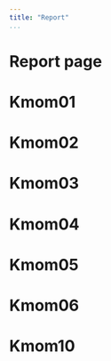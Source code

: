 ```yaml
---
title: "Report"
...
```

Report page
=========================

Kmom01
=========================

Kmom02
=========================

Kmom03
=========================

Kmom04
=========================

Kmom05
=========================

Kmom06
=========================

Kmom10
=========================
